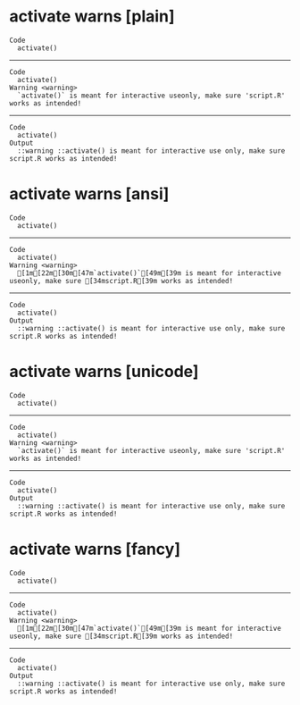# activate warns [plain]

    Code
      activate()

---

    Code
      activate()
    Warning <warning>
      `activate()` is meant for interactive useonly, make sure 'script.R' works as intended!

---

    Code
      activate()
    Output
      ::warning ::activate() is meant for interactive use only, make sure script.R works as intended!

# activate warns [ansi]

    Code
      activate()

---

    Code
      activate()
    Warning <warning>
      [1m[22m[30m[47m`activate()`[49m[39m is meant for interactive useonly, make sure [34mscript.R[39m works as intended!

---

    Code
      activate()
    Output
      ::warning ::activate() is meant for interactive use only, make sure script.R works as intended!

# activate warns [unicode]

    Code
      activate()

---

    Code
      activate()
    Warning <warning>
      `activate()` is meant for interactive useonly, make sure 'script.R' works as intended!

---

    Code
      activate()
    Output
      ::warning ::activate() is meant for interactive use only, make sure script.R works as intended!

# activate warns [fancy]

    Code
      activate()

---

    Code
      activate()
    Warning <warning>
      [1m[22m[30m[47m`activate()`[49m[39m is meant for interactive useonly, make sure [34mscript.R[39m works as intended!

---

    Code
      activate()
    Output
      ::warning ::activate() is meant for interactive use only, make sure script.R works as intended!

